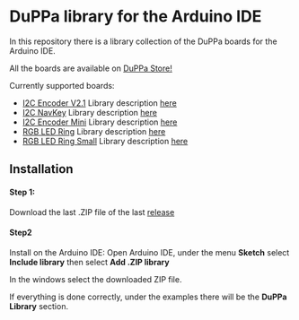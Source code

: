 # DuPPa library for the Arduino IDE

In this repository there is a library collection of the DuPPa boards for the Arduino IDE.

All the boards are available on [DuPPa Store!](https://www.duppa.net/product-category/i2c-devices/)



Currently supported boards:

- [I2C Encoder V2.1](https://github.com/Fattoresaimon/I2CEncoderV2.1) Library description [here](https://github.com/Fattoresaimon/ArduinoDuPPaLib/blob/master/examples/I2CEncoderV2/README.md)
- [I2C NavKey](https://github.com/Fattoresaimon/I2CNavKey) Library description [here](https://github.com/Fattoresaimon/ArduinoDuPPaLib/blob/master/examples/I2CNavKey/README.md)
- [I2C Encoder Mini](https://github.com/Fattoresaimon/I2CEncoderMini) Library description [here](https://github.com/Fattoresaimon/ArduinoDuPPaLib/blob/master/examples/I2CEncoderMini/README.md)
- [RGB LED Ring](https://github.com/Fattoresaimon/RGB_LED_Ring) Library description [here](https://github.com/Fattoresaimon/ArduinoDuPPaLib/blob/master/examples/RGB%20LED%20Ring/README.md)
- [RGB LED Ring Small](https://github.com/Fattoresaimon/RGB_LED_Ring_Small) Library description [here](https://github.com/Fattoresaimon/ArduinoDuPPaLib/blob/master/examples/RGB%20LED%20Ring%20Small/README.md)


## Installation

#### Step 1:

Download the last .ZIP file of the last [release](https://github.com/Fattoresaimon/ArduinoDuPPaLib/releases)

#### Step2

Install on the Arduino IDE: 
Open Arduino IDE, under the menu **Sketch** select **Include library** then select **Add .ZIP library**

In the windows select the downloaded ZIP file.



If everything is done correctly, under the examples there will be the **DuPPa Library** section.
